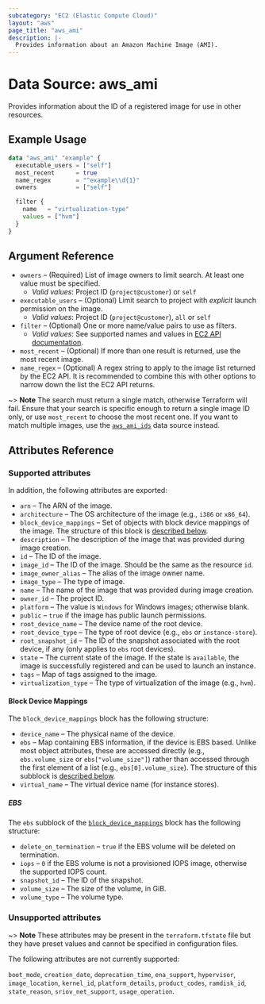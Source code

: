 ```yaml
---
subcategory: "EC2 (Elastic Compute Cloud)"
layout: "aws"
page_title: "aws_ami"
description: |-
  Provides information about an Amazon Machine Image (AMI).
---
```


[describe-images]: https://docs.cloud.croc.ru/en/api/ec2/images/DescribeImages.html

# Data Source: aws_ami

Provides information about the ID of a registered image for use in other resources.

## Example Usage

```terraform
data "aws_ami" "example" {
  executable_users = ["self"]
  most_recent      = true
  name_regex       = "^example\\d{1}"
  owners           = ["self"]

  filter {
    name   = "virtualization-type"
    values = ["hvm"]
  }
}
```

## Argument Reference

* `owners` – (Required) List of image owners to limit search. At least one value must be specified.
    * _Valid values_: Project ID (`project@customer`) or `self`
* `executable_users` – (Optional) Limit search to project with _explicit_ launch permission on the image.
    * _Valid values_: Project ID (`project@customer`), `all` or `self`
* `filter` – (Optional) One or more name/value pairs to use as filters.
    * _Valid values_: See supported names and values in [EC2 API documentation][describe-images].
* `most_recent` – (Optional) If more than one result is returned, use the most recent image.
* `name_regex` – (Optional) A regex string to apply to the image list returned by the EC2 API.
  It is recommended to combine this with other options to narrow down the list the EC2 API returns.

~> **Note** The search must return a single match, otherwise Terraform will fail.
Ensure that your search is specific enough to return
a single image ID only, or use `most_recent` to choose the most recent one. If
you want to match multiple images, use the [`aws_ami_ids`](ami_ids.md) data source instead.

## Attributes Reference

### Supported attributes


In addition, the following attributes are exported:

* `arn` – The ARN of the image.
* `architecture` – The OS architecture of the image (e.g., `i386` or `x86_64`).
* `block_device_mappings` – Set of objects with block device mappings of the image.
  The structure of this block is [described below](#block-device-mappings).
* `description` – The description of the image that was provided during image
  creation.
* `id` – The ID of the image.
* `image_id` – The ID of the image. Should be the same as the resource `id`.
* `image_owner_alias` –  The alias of the image owner name.
* `image_type` – The type of image.
* `name` – The name of the image that was provided during image creation.
* `owner_id` – The project ID.
* `platform` – The value is `Windows` for Windows images; otherwise blank.
* `public` – `true` if the image has public launch permissions.
* `root_device_name` – The device name of the root device.
* `root_device_type` – The type of root device (e.g., `ebs` or `instance-store`).
* `root_snapshot_id` – The ID of the snapshot associated with the root device, if any
  (only applies to `ebs` root devices).
* `state` – The current state of the image. If the state is `available`, the image
  is successfully registered and can be used to launch an instance.
* `tags` – Map of tags assigned to the image.
* `virtualization_type` – The type of virtualization of the image (e.g., `hvm`).

#### Block Device Mappings

The `block_device_mappings` block has the following structure:

* `device_name` – The physical name of the device.
* `ebs` – Map containing EBS information, if the device is EBS based.
  Unlike most object attributes, these are accessed directly (e.g., `ebs.volume_size` or `ebs["volume_size"]`) rather than accessed through the first element of a list (e.g., `ebs[0].volume_size`).
  The structure of this subblock is [described below](#ebs).
* `virtual_name` – The virtual device name (for instance stores).

##### EBS

The `ebs` subblock of the [`block_device_mappings`](#block_device_mappings) block has the following structure:

* `delete_on_termination` – `true` if the EBS volume will be deleted on termination.
* `iops` – `0` if the EBS volume is not a provisioned IOPS image, otherwise the supported IOPS count.
* `snapshot_id` – The ID of the snapshot.
* `volume_size` – The size of the volume, in GiB.
* `volume_type` – The volume type.

### Unsupported attributes

~> **Note** These attributes may be present in the `terraform.tfstate` file but they have preset values and cannot be specified in configuration files.

The following attributes are not currently supported:

`boot_mode`, `creation_date`, `deprecation_time`, `ena_support`, `hypervisor`, `image_location`, `kernel_id`, `platform_details`, `product_codes`, `ramdisk_id`, `state_reason`, `sriov_net_support`, `usage_operation`.
